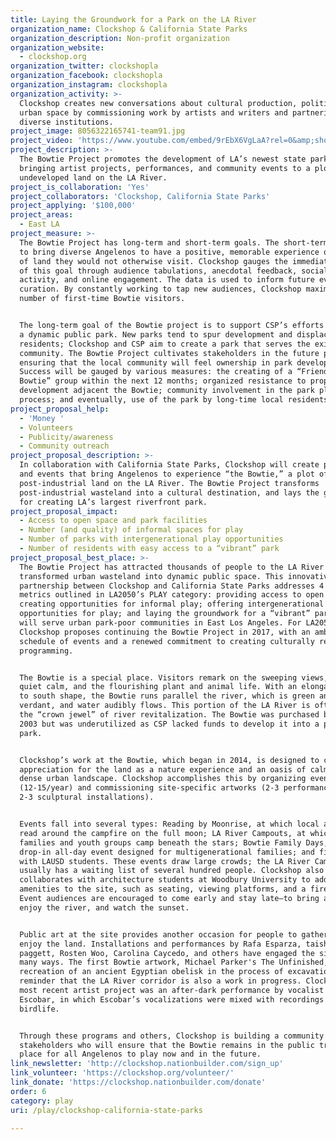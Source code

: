 ```yaml
---
title: Laying the Groundwork for a Park on the LA River
organization_name: Clockshop & California State Parks
organization_description: Non-profit organization
organization_website:
  - clockshop.org
organization_twitter: clockshopla
organization_facebook: clockshopla
organization_instagram: clockshopla
organization_activity: >-
  Clockshop creates new conversations about cultural production, politics, and
  urban space by commissioning work by artists and writers and partnering with
  diverse institutions.
project_image: 8056322165741-team91.jpg
project_video: 'https://www.youtube.com/embed/9rEbX6VgLaA?rel=0&amp;showinfo=0'
project_description: >-
  The Bowtie Project promotes the development of LA’s newest state park by
  bringing artist projects, performances, and community events to a plot of
  undeveloped land on the LA River.
project_is_collaboration: 'Yes'
project_collaborators: 'Clockshop, California State Parks'
project_applying: '$100,000'
project_areas:
  - East LA
project_measure: >-
  The Bowtie Project has long-term and short-term goals. The short-term goal is
  to bring diverse Angelenos to have a positive, memorable experience on a piece
  of land they would not otherwise visit. Clockshop gauges the immediate success
  of this goal through audience tabulations, anecdotal feedback, social media
  activity, and online engagement. The data is used to inform future event
  curation. By constantly working to tap new audiences, Clockshop maximizes the
  number of first-time Bowtie visitors. 


  The long-term goal of the Bowtie project is to support CSP’s efforts to create
  a dynamic public park. New parks tend to spur development and displace local
  residents; Clockshop and CSP aim to create a park that serves the existing
  community. The Bowtie Project cultivates stakeholders in the future park,
  ensuring that the local community will feel ownership in park development.
  Success will be gauged by various measures: the creating of a “Friends of the
  Bowtie” group within the next 12 months; organized resistance to property
  development adjacent the Bowtie; community involvement in the park planning
  process; and eventually, use of the park by long-time local residents.
project_proposal_help:
  - 'Money '
  - Volunteers
  - Publicity/awareness
  - Community outreach
project_proposal_description: >-
  In collaboration with California State Parks, Clockshop will create programs
  and events that bring Angelenos to experience “the Bowtie,” a plot of
  post-industrial land on the LA River. The Bowtie Project transforms
  post-industrial wasteland into a cultural destination, and lays the groundwork
  for creating LA’s largest riverfront park.
project_proposal_impact:
  - Access to open space and park facilities
  - Number (and quality) of informal spaces for play
  - Number of parks with intergenerational play opportunities
  - Number of residents with easy access to a “vibrant” park
project_proposal_best_place: >-
  The Bowtie Project has attracted thousands of people to the LA River and
  transformed urban wasteland into dynamic public space. This innovative
  partnership between Clockshop and California State Parks addresses 4 of the
  metrics outlined in LA2050’s PLAY category: providing access to open space;
  creating opportunities for informal play; offering intergenerational
  opportunities for play; and laying the groundwork for a “vibrant” park that
  will serve urban park-poor communities in East Los Angeles. For LA2050,
  Clockshop proposes continuing the Bowtie Project in 2017, with an ambitious
  schedule of events and a renewed commitment to creating culturally relevant
  programming. 


  The Bowtie is a special place. Visitors remark on the sweeping views, the
  quiet calm, and the flourishing plant and animal life. With an elongated north
  to south shape, the Bowtie runs parallel the river, which is green and
  verdant, and water audibly flows. This portion of the LA River is often called
  the “crown jewel” of river revitalization. The Bowtie was purchased by CSP in
  2003 but was underutilized as CSP lacked funds to develop it into a public
  park.


  Clockshop’s work at the Bowtie, which began in 2014, is designed to cultivate
  appreciation for the land as a nature experience and an oasis of calm in a
  dense urban landscape. Clockshop accomplishes this by organizing events
  (12-15/year) and commissioning site-specific artworks (2-3 performances and
  2-3 sculptural installations). 


  Events fall into several types: Reading by Moonrise, at which local authors
  read around the campfire on the full moon; LA River Campouts, at which
  families and youth groups camp beneath the stars; Bowtie Family Days, a
  drop-in all-day event designed for multigenerational families; and fieldtrips
  with LAUSD students. These events draw large crowds; the LA River Campout
  usually has a waiting list of several hundred people. Clockshop also
  collaborates with architecture students at Woodbury University to add
  amenities to the site, such as seating, viewing platforms, and a fire pit.
  Event audiences are encouraged to come early and stay late—to bring a picnic,
  enjoy the river, and watch the sunset.


  Public art at the site provides another occasion for people to gather and
  enjoy the land. Installations and performances by Rafa Esparza, taisha
  paggett, Rosten Woo, Carolina Caycedo, and others have engaged the site in
  many ways. The first Bowtie artwork, Michael Parker's The Unfinished, is a
  recreation of an ancient Egyptian obelisk in the process of excavation, a
  reminder that the LA River corridor is also a work in progress. Clockshop’s
  most recent artist project was an after-dark performance by vocalist Carmina
  Escobar, in which Escobar’s vocalizations were mixed with recordings of Bowtie
  birdlife.


  Through these programs and others, Clockshop is building a community of
  stakeholders who will ensure that the Bowtie remains in the public trust, as a
  place for all Angelenos to play now and in the future.
link_newsletter: 'http://clockshop.nationbuilder.com/sign_up'
link_volunteer: 'https://clockshop.org/volunteer/'
link_donate: 'https://clockshop.nationbuilder.com/donate'
order: 6
category: play
uri: /play/clockshop-california-state-parks

---
```

